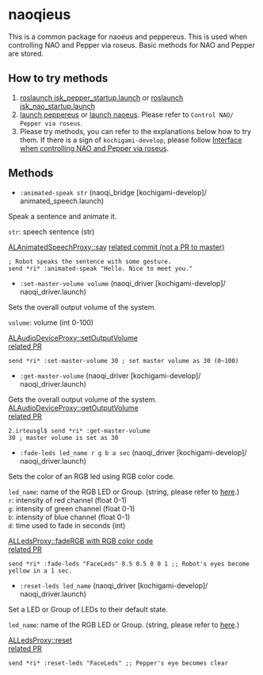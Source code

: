 naoqieus
=========

This is a common package for naoeus and peppereus.
This is used when controlling NAO and Pepper via roseus. 
Basic methods for NAO and Pepper are stored.

How to try methods
------------------

1. [roslaunch jsk_pepper_startup.launch](../jsk_pepper_statup/README.md) or [roslaunch jsk_nao_startup.launch](../jsk_nao_statup/README.md)
2. [launch peppereus](../peppereus/README.md) or [launch naoeus](../naoeus/README.md). Please refer to `Control NAO/ Pepper via roseus`.
3. Please try methods, you can refer to the explanations below how to try them. If there is a sign of `kochigami-develop`, please follow [Interface when controlling NAO and Pepper via roseus](../README.md).  

Methods
-------

- `:animated-speak str` (naoqi_bridge [kochigami-develop]/ animated_speech.launch)

Speak a sentence and animate it.  

`str`: speech sentence (str)

[ALAnimatedSpeechProxy::say](http://doc.aldebaran.com/2-5/naoqi/audio/alanimatedspeech-api.html#ALAnimatedSpeechProxy::say__ssCR)
[related commit (not a PR to master)](https://github.com/kochigami/naoqi_bridge/tree/add-animated-speak)

```
; Robot speaks the sentence with some gesture.
send *ri* :animated-speak "Hello. Nice to meet you."
```

- `:set-master-volume volume` (naoqi_driver [kochigami-develop]/ naoqi_driver.launch)

Sets the overall output volume of the system.  

`volume`: volume (int 0-100)

[ALAudioDeviceProxy::setOutputVolume](http://doc.aldebaran.com/2-5/naoqi/audio/alaudiodevice-api.html#alaudiodevice-api)  
[related PR](https://github.com/jsk-ros-pkg/jsk_robot/pull/814)

```
send *ri* :set-master-volume 30 ; set master volume as 30 (0~100)
```

- `:get-master-volume` (naoqi_driver [kochigami-develop]/ naoqi_driver.launch)

Gets the overall output volume of the system.  
[ALAudioDeviceProxy::getOutputVolume](http://doc.aldebaran.com/2-5/naoqi/audio/alaudiodevice-api.html#alaudiodevice-api)  
[related PR](https://github.com/jsk-ros-pkg/jsk_robot/pull/814)  

```
2.irteusgl$ send *ri* :get-master-volume
30 ; master volume is set as 30
```

- `:fade-leds led_name r g b a sec` (naoqi_driver [kochigami-develop]/ naoqi_driver.launch)

Sets the color of an RGB led using RGB color code.  

`led_name`: name of the RGB LED or Group. (string, please refer to [here](http://doc.aldebaran.com/2-5/naoqi/sensors/alleds.html#groups-short-names-and-names).)  
`r`: intensity of red channel (float 0-1)  
`g`: intensity of green channel (float 0-1)  
`b`: intensity of blue channel (float 0-1)  
`d`: time used to fade in seconds (int)  

[ALLedsProxy::fadeRGB with RGB color code](http://doc.aldebaran.com/2-5/naoqi/sensors/alleds-api.html#alleds-api)  
[related PR](https://github.com/jsk-ros-pkg/jsk_robot/pull/999)

```
send *ri* :fade-leds "FaceLeds" 0.5 0.5 0 0 1 ;; Robot's eyes become yellow in a 1 sec.
```
- `:reset-leds led_name` (naoqi_driver [kochigami-develop]/ naoqi_driver.launch)

Set a LED or Group of LEDs to their default state.  

`led_name`: name of the RGB LED or Group. (string, please refer to [here](http://doc.aldebaran.com/2-5/naoqi/sensors/alleds.html#groups-short-names-and-names).)  

[ALLedsProxy::reset](http://doc.aldebaran.com/2-5/naoqi/sensors/alleds-api.html#alleds-api)  
[related PR](https://github.com/jsk-ros-pkg/jsk_robot/pull/999)

```
send *ri* :reset-leds "FaceLeds" ;; Pepper's eye becomes clear
```